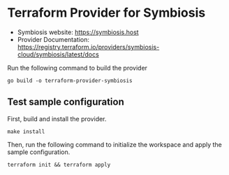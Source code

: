 # Terraform Provider for Symbiosis

- Symbiosis website: https://symbiosis.host
- Provider Documentation: https://registry.terraform.io/providers/symbiosis-cloud/symbiosis/latest/docs

Run the following command to build the provider

```shell
go build -o terraform-provider-symbiosis
```

## Test sample configuration

First, build and install the provider.

```shell
make install
```

Then, run the following command to initialize the workspace and apply the sample configuration.

```shell
terraform init && terraform apply
```
